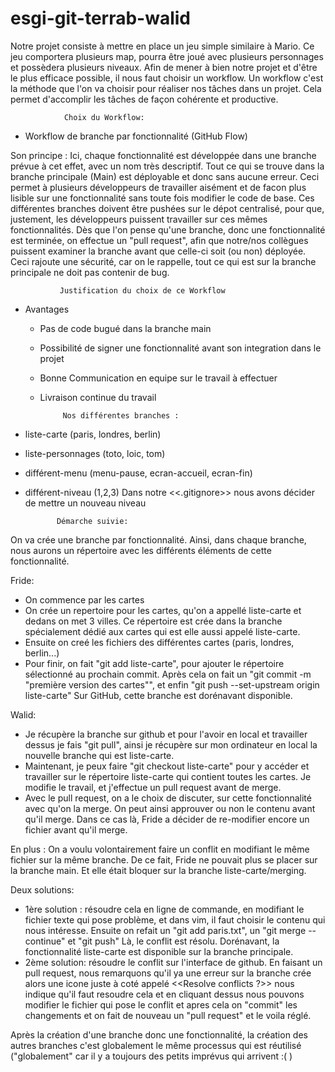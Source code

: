 # esgi-git-terrab-walid

Notre projet consiste à mettre en place un jeu simple similaire à Mario. Ce jeu comportera plusieurs map, pourra être joué avec plusieurs personnages et possèdera plusieurs niveaux.
Afin de mener à bien notre projet et d'être le plus efficace possible, il nous faut choisir un workflow.
Un workflow c'est la méthode que l'on va choisir pour réaliser nos tâches dans un projet. Cela permet d'accomplir les tâches de façon cohérente et productive. 


  
                Choix du Workflow:

- Workflow de branche par fonctionnalité (GitHub Flow)

Son principe : Ici, chaque fonctionnalité est développée dans une branche prévue à cet effet, avec un nom très descriptif.
Tout ce qui se trouve dans la branche principale (Main) est déployable et donc sans aucune erreur.
Ceci permet à plusieurs développeurs de travailler aisément et de facon plus lisible sur une fonctionnalité sans toute fois modifier le code de base.
Ces différentes branches doivent être pushées sur le dépot centralisé, pour que, justement, les développeurs puissent  travailler sur ces mêmes fonctionnalités.
Dès que l'on pense qu'une branche, donc une fonctionnalité est terminée, on effectue un "pull request", afin que notre/nos collègues puissent examiner la branche avant que celle-ci soit (ou non) déployée. Ceci rajoute une sécurité, car on le rappelle, tout ce qui est sur la branche principale ne doit pas contenir de bug.


               Justification du choix de ce Workflow

- Avantages
   - Pas de code bugué dans la branche main
   - Possibilité de signer une fonctionnalité avant son integration dans le projet
   - Bonne Communication en equipe sur le travail à effectuer
   - Livraison continue du travail
   
              Nos différentes branches :
- liste-carte (paris, londres, berlin)
- liste-personnages (toto, loic, tom)
- différent-menu (menu-pause, ecran-accueil, ecran-fin)
- différent-niveau (1,2,3)
Dans notre <<.gitignore>> nous avons décider de mettre un nouveau niveau   


             Démarche suivie:

On va crée une branche par fonctionnalité. Ainsi, dans chaque branche, nous aurons un répertoire avec les différents éléments de cette fonctionnalité.

Fride:
  - On commence par les cartes
  - On crée un repertoire pour les cartes, qu'on a appellé liste-carte et dedans on met 3 villes. Ce répertoire est crée dans la branche spécialement dédié aux cartes qui est elle aussi appelé liste-carte.
  - Ensuite on creé les fichiers des différentes cartes (paris, londres, berlin...)
  - Pour finir, on fait "git add liste-carte", pour ajouter le répertoire sélectionné au prochain commit. Après cela on fait un "git commit -m "première version des cartes"", et enfin "git push --set-upstream origin liste-carte"
Sur GitHub, cette branche est dorénavant disponible.

Walid:
  - Je récupère la branche sur github et pour l'avoir en local et travailler dessus je fais "git pull", ainsi je récupère sur mon ordinateur en local la nouvelle branche qui est liste-carte.
  - Maintenant, je peux faire "git checkout liste-carte" pour y accéder et travailler sur le répertoire liste-carte qui contient toutes les cartes. Je modifie le travail, et j'effectue un pull request avant de merge.
  - Avec le pull request, on a le choix de discuter, sur cette fonctionnalité avec qu'on la merge. On peut ainsi approuver ou non le contenu avant qu'il merge. Dans ce cas là, Fride a décider de re-modifier encore un fichier avant qu'il merge.


En plus : On a voulu volontairement faire un conflit en modifiant le même fichier sur la même branche. De ce fait, Fride ne pouvait plus se placer sur la branche main. Et elle était bloquer sur la branche liste-carte/merging.

Deux solutions:
- 1ère solution : résoudre cela en ligne de commande, en modifiant le fichier texte qui pose problème, et dans vim, il faut choisir le contenu qui nous intéresse.
Ensuite on refait un "git add paris.txt", un "git merge --continue" et "git push"
Là, le conflit est résolu.
Dorénavant, la fonctionnalité liste-carte est disponible sur la branche principale.
- 2ème solution: résoudre le conflit sur l'interface de github. En faisant un pull request, nous remarquons qu'il ya une erreur sur la branche crée alors une icone juste à coté appelé <<Resolve conflicts ?>> nous indique qu'il faut resoudre cela et en cliquant dessus nous pouvons modifier le fichier qui pose le conflit et apres cela on "commit" les changements et on fait de nouveau un "pull request" et le voila réglé.


Après la création d'une branche donc une fonctionnalité, la création des autres branches c'est globalement le même processus qui est réutilisé ("globalement" car il y a toujours des petits imprévus qui arrivent :( )
